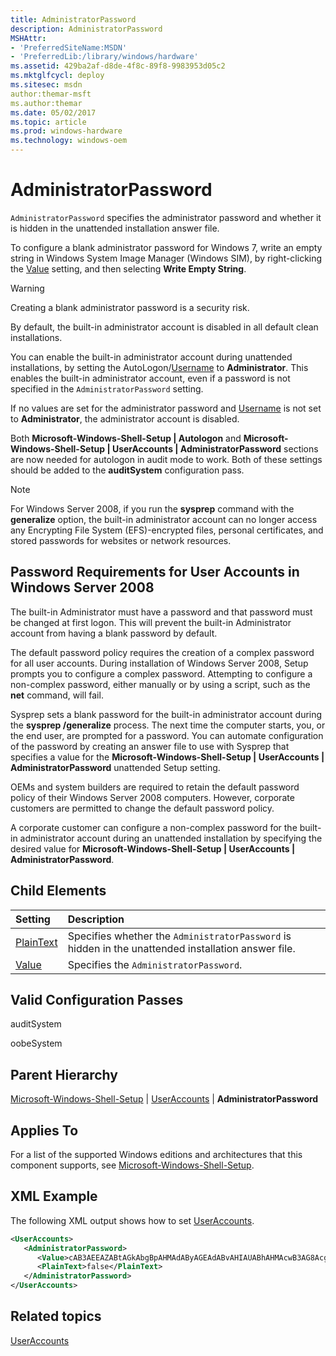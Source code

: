 ```yaml
---
title: AdministratorPassword
description: AdministratorPassword
MSHAttr:
- 'PreferredSiteName:MSDN'
- 'PreferredLib:/library/windows/hardware'
ms.assetid: 429ba2af-d8de-4f8c-89f8-9983953d05c2
ms.mktglfcycl: deploy
ms.sitesec: msdn
author:themar-msft
ms.author:themar
ms.date: 05/02/2017
ms.topic: article
ms.prod: windows-hardware
ms.technology: windows-oem
---
```

# AdministratorPassword

`AdministratorPassword` specifies the administrator password and whether it is hidden in the unattended installation answer file.

To configure a blank administrator password for Windows 7, write an empty string in Windows System Image Manager (Windows SIM), by right-clicking the [Value](microsoft-windows-shell-setup-useraccounts-administratorpassword-value.md) setting, and then selecting **Write Empty String**.

> [!Warning]
> Creating a blank administrator password is a security risk.

By default, the built-in administrator account is disabled in all default clean installations.

You can enable the built-in administrator account during unattended installations, by setting the AutoLogon/[Username](microsoft-windows-shell-setup-autologon-username.md) to **Administrator**. This enables the built-in administrator account, even if a password is not specified in the `AdministratorPassword` setting.

If no values are set for the administrator password and [Username](microsoft-windows-shell-setup-autologon-username.md) is not set to **Administrator**, the administrator account is disabled.

Both **Microsoft-Windows-Shell-Setup | Autologon** and **Microsoft-Windows-Shell-Setup | UserAccounts | AdministratorPassword** sections are now needed for autologon in audit mode to work. Both of these settings should be added to the **auditSystem** configuration pass.

> [!Note]
> For Windows Server 2008, if you run the **sysprep** command with the **generalize** option, the built-in administrator account can no longer access any Encrypting File System (EFS)-encrypted files, personal certificates, and stored passwords for websites or network resources.

## Password Requirements for User Accounts in Windows Server 2008

The built-in Administrator must have a password and that password must be changed at first logon. This will prevent the built-in Administrator account from having a blank password by default.

The default password policy requires the creation of a complex password for all user accounts. During installation of Windows Server 2008, Setup prompts you to configure a complex password. Attempting to configure a non-complex password, either manually or by using a script, such as the **net** command, will fail.

Sysprep sets a blank password for the built-in administrator account during the **sysprep /generalize** process. The next time the computer starts, you, or the end user, are prompted for a password. You can automate configuration of the password by creating an answer file to use with Sysprep that specifies a value for the **Microsoft-Windows-Shell-Setup | UserAccounts | AdministratorPassword** unattended Setup setting.

OEMs and system builders are required to retain the default password policy of their Windows Server 2008 computers. However, corporate customers are permitted to change the default password policy.

A corporate customer can configure a non-complex password for the built-in administrator account during an unattended installation by specifying the desired value for **Microsoft-Windows-Shell-Setup | UserAccounts | AdministratorPassword**.

## Child Elements

| Setting                 | Description                                                                           |
|:------------------------|:--------------------------------------------------------------------------------------|
| [PlainText](microsoft-windows-shell-setup-useraccounts-administratorpassword-plaintext.md) | Specifies whether the <code>AdministratorPassword</code> is hidden in the unattended installation answer file. |
| [Value](microsoft-windows-shell-setup-useraccounts-administratorpassword-value.md) | Specifies the <code>AdministratorPassword</code>. |

## Valid Configuration Passes

auditSystem

oobeSystem

## Parent Hierarchy

[Microsoft-Windows-Shell-Setup](microsoft-windows-shell-setup.md) | [UserAccounts](microsoft-windows-shell-setup-useraccounts.md) | **AdministratorPassword**

## Applies To

For a list of the supported Windows editions and architectures that this component supports, see [Microsoft-Windows-Shell-Setup](microsoft-windows-shell-setup.md).

## XML Example

The following XML output shows how to set [UserAccounts](microsoft-windows-shell-setup-useraccounts.md).

```XML
<UserAccounts>
   <AdministratorPassword>
      <Value>cAB3AEEAZABtAGkAbgBpAHMAdAByAGEAdABvAHIAUABhAHMAcwB3AG8AcgBkAA==</Value>
      <PlainText>false</PlainText>
   </AdministratorPassword>
</UserAccounts>
```

## Related topics

[UserAccounts](microsoft-windows-shell-setup-useraccounts.md)
